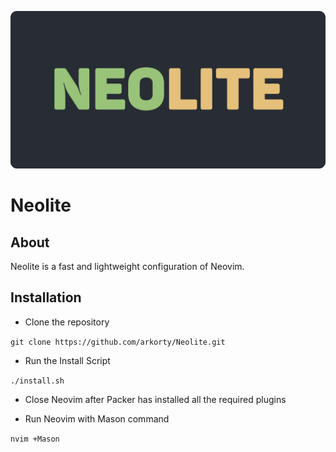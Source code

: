 ![neolite.png](blob/neolite.png)

# Neolite

## About

Neolite is a fast and lightweight configuration of Neovim.

## Installation

- Clone the repository

`git clone https://github.com/arkorty/Neolite.git`

- Run the Install Script

`./install.sh`

- Close Neovim after Packer has installed all the required plugins

- Run Neovim with Mason command

`nvim +Mason`
